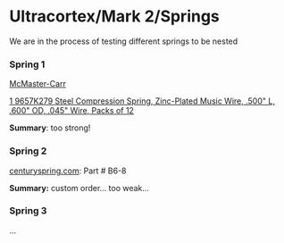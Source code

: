 # Ultracortex/Mark 2/Springs

We are in the process of testing different springs to be nested 

### Spring 1

[McMaster-Carr](http://www.mcmaster.com/#)

[1	9657K279	Steel Compression Spring, Zinc-Plated Music Wire, .500" L, .600" OD, .045" Wire, Packs of 12](http://www.mcmaster.com/#9657k279/=xkccgf)

**Summary**: too strong!
 
### Spring 2

[centuryspring.com](http://centuryspring.com): Part # B6-8

**Summary:** custom order... too weak...

### Spring 3

...




